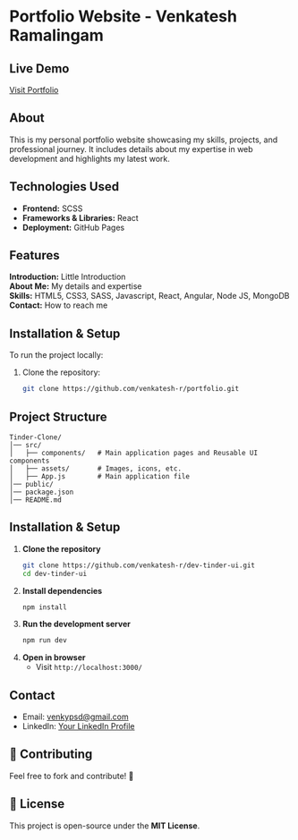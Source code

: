 # Portfolio Website - Venkatesh Ramalingam

## Live Demo

[Visit Portfolio](https://venkatesh-r.github.io/portfolio/)

## About

This is my personal portfolio website showcasing my skills, projects, and professional journey. It includes details about my expertise in web development and highlights my latest work.

## Technologies Used

- **Frontend:** SCSS
- **Frameworks & Libraries:** React
- **Deployment:** GitHub Pages

## Features

**Introduction:** Little Introduction  
 **About Me:** My details and expertise  
 **Skills:** HTML5, CSS3, SASS, Javascript, React, Angular, Node JS, MongoDB
**Contact:** How to reach me

## Installation & Setup

To run the project locally:

1. Clone the repository:
   ```bash
   git clone https://github.com/venkatesh-r/portfolio.git
   ```

## Project Structure

```
Tinder-Clone/
│── src/
│   ├── components/   # Main application pages and Reusable UI components
│   ├── assets/       # Images, icons, etc.
│   ├── App.js        # Main application file
│── public/
│── package.json
│── README.md
```

## Installation & Setup

1. **Clone the repository**
   ```bash
   git clone https://github.com/venkatesh-r/dev-tinder-ui.git
   cd dev-tinder-ui
   ```
2. **Install dependencies**
   ```bash
   npm install
   ```
3. **Run the development server**
   ```bash
   npm run dev
   ```
4. **Open in browser**
   - Visit `http://localhost:3000/`

## Contact

- Email: venkypsd@gmail.com
- LinkedIn: [Your LinkedIn Profile](https://www.linkedin.com/in/venkatesh156/)

## 🤝 Contributing

Feel free to fork and contribute! 🚀

## 📜 License

This project is open-source under the **MIT License**.

